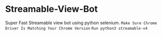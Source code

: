 # Streamable-View-Bot
Super Fast Streamable view bot using python selenium.
```Make Sure Chrome Driver Is Matching Your Chrome Version```
```Run python3 streamable-v4```
